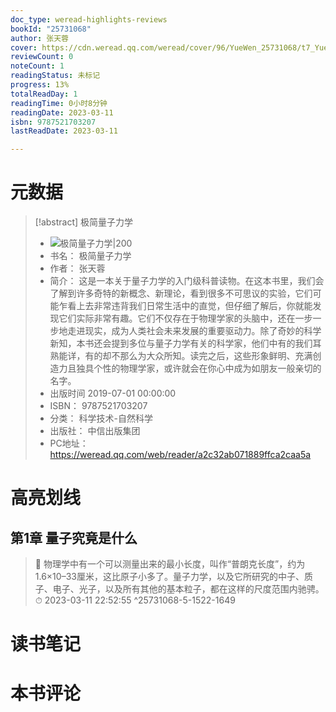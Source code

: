 ```yaml
---
doc_type: weread-highlights-reviews
bookId: "25731068"
author: 张天蓉
cover: https://cdn.weread.qq.com/weread/cover/96/YueWen_25731068/t7_YueWen_25731068.jpg
reviewCount: 0
noteCount: 1
readingStatus: 未标记
progress: 13%
totalReadDay: 1
readingTime: 0小时8分钟
readingDate: 2023-03-11
isbn: 9787521703207
lastReadDate: 2023-03-11

---
```

# 元数据
> [!abstract] 极简量子力学
> - ![ 极简量子力学|200](https://cdn.weread.qq.com/weread/cover/96/YueWen_25731068/t7_YueWen_25731068.jpg)
> - 书名： 极简量子力学
> - 作者： 张天蓉
> - 简介： 这是一本关于量子力学的入门级科普读物。在这本书里，我们会了解到许多奇特的新概念、新理论，看到很多不可思议的实验，它们可能乍看上去非常违背我们日常生活中的直觉，但仔细了解后，你就能发现它们实际非常有趣。它们不仅存在于物理学家的头脑中，还在一步一步地走进现实，成为人类社会未来发展的重要驱动力。除了奇妙的科学新知，本书还会提到多位与量子力学有关的科学家，他们中有的我们耳熟能详，有的却不那么为大众所知。读完之后，这些形象鲜明、充满创造力且独具个性的物理学家，或许就会在你心中成为如朋友一般亲切的名字。
> - 出版时间 2019-07-01 00:00:00
> - ISBN： 9787521703207
> - 分类： 科学技术-自然科学
> - 出版社： 中信出版集团
> - PC地址：https://weread.qq.com/web/reader/a2c32ab071889ffca2caa5a

# 高亮划线

## 第1章 量子究竟是什么

> 📌 物理学中有一个可以测量出来的最小长度，叫作“普朗克长度”，约为1.6×10–33厘米，这比原子小多了。量子力学，以及它所研究的中子、质子、电子、光子，以及所有其他的基本粒子，都在这样的尺度范围内驰骋。 
> ⏱ 2023-03-11 22:52:55 ^25731068-5-1522-1649

# 读书笔记

# 本书评论
